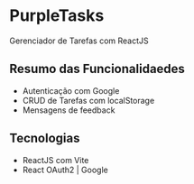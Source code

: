 # PurpleTasks

Gerenciador de Tarefas com ReactJS

## Resumo das Funcionalidaedes
- Autenticação com Google
- CRUD de Tarefas com localStorage
- Mensagens de feedback

## Tecnologias
- ReactJS com Vite
- React OAuth2 | Google
